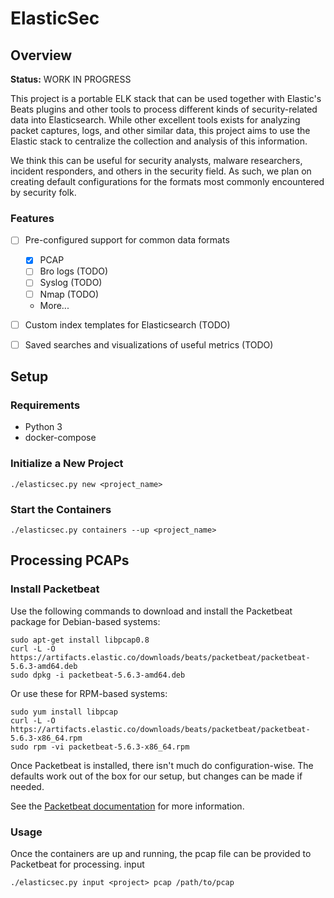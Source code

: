 # ElasticSec

## Overview

**Status:** WORK IN PROGRESS

This project is a portable ELK stack that can be used together with Elastic's Beats plugins and other tools to process different kinds of security-related data into Elasticsearch. While other excellent tools exists for analyzing packet captures, logs, and other similar data, this project aims to use the Elastic stack to centralize the collection and analysis of this information. 

We think this can be useful for security analysts, malware researchers, incident responders, and others in the security field. As such, we plan on creating default configurations for the formats most commonly encountered by security folk.


### Features

- [ ] Pre-configured support for common data formats
    + [x] PCAP
    + [ ] Bro logs (TODO)
    + [ ] Syslog (TODO)
    + [ ] Nmap (TODO)
    + More...
- [ ] Custom index templates for Elasticsearch (TODO)
- [ ] Saved searches and visualizations of useful metrics (TODO)


## Setup

### Requirements    
- Python 3
- docker-compose

### Initialize a New Project

```
./elasticsec.py new <project_name>
```

### Start the Containers

```
./elasticsec.py containers --up <project_name>
```


## Processing PCAPs

### Install Packetbeat

Use the following commands to download and install the Packetbeat package for Debian-based systems:

```
sudo apt-get install libpcap0.8
curl -L -O https://artifacts.elastic.co/downloads/beats/packetbeat/packetbeat-5.6.3-amd64.deb
sudo dpkg -i packetbeat-5.6.3-amd64.deb
```

Or use these for RPM-based systems:

```
sudo yum install libpcap
curl -L -O https://artifacts.elastic.co/downloads/beats/packetbeat/packetbeat-5.6.3-x86_64.rpm
sudo rpm -vi packetbeat-5.6.3-x86_64.rpm
```

Once Packetbeat is installed, there isn't much do configuration-wise. The defaults work out of the box for our setup, but changes can be made if needed.

See the [Packetbeat documentation]() for more information.

### Usage

Once the containers are up and running, the pcap file can be provided to Packetbeat for processing. 
input
```
./elasticsec.py input <project> pcap /path/to/pcap 
``` 
